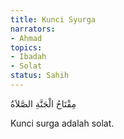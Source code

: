 ```yaml
---
title: Kunci Syurga
narrators:
- Ahmad
topics:
- Ibadah
- Solat
status: Sahih
---
```


<p lang="ar">مِفْتَاحُ الْجَنَّةِ الصَّلاَةُ</p>

Kunci surga adalah solat.
